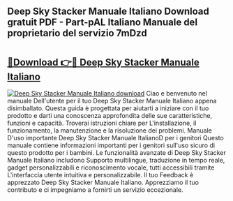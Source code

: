 ## Deep Sky Stacker Manuale Italiano Download gratuit PDF - Part-pAL Italiano Manuale del proprietario del servizio 7mDzd

# <h2><a href="http://dffkiq.blite.top/?on=Deep+Sky+Stacker+Manuale+Italiano">🔗Download 👉🔴 Deep Sky Stacker Manuale Italiano</a></h2>

[![Deep Sky Stacker Manuale Italiano download](https://i.imgur.com/lujVjoI.png)](http://dffkiq.blite.top/?on=Deep+Sky+Stacker+Manuale+Italiano)
Ciao e benvenuto nel manuale Dell'utente per il tuo Deep Sky Stacker Manuale Italiano appena disimballato. Questa guida è progettata per aiutarti a iniziare con il tuo prodotto e darti una conoscenza approfondita delle sue caratteristiche, funzioni e capacità. Troverai istruzioni chiare per L'installazione, il funzionamento, la manutenzione e la risoluzione dei problemi. Manuale D'uso importante Deep Sky Stacker Manuale ItalianoD per i genitori Questo manuale contiene informazioni importanti per i genitori sull'uso sicuro di questo prodotto per i bambini. Le funzionalità avanzate di Deep Sky Stacker Manuale Italiano includono Supporto multilingue, traduzione in tempo reale, gadget personalizzabili e riconoscimento vocale, tutti accessibili tramite L'interfaccia utente intuitiva e personalizzabile. Il tuo Feedback è apprezzato Deep Sky Stacker Manuale Italiano. Apprezziamo il tuo contributo e ci impegniamo a fornirti un servizio eccezionale.
